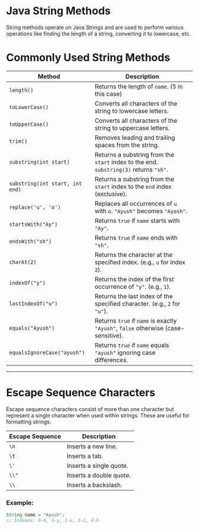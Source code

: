 # Java String Methods

String methods operate on Java Strings and are used to perform various operations like finding the length of a string, converting it to lowercase, etc.


# Commonly Used String Methods

| **Method**                     | **Description**                                                                 |
|--------------------------------|---------------------------------------------------------------------------------|
| `length()`                     | Returns the length of `name`. (5 in this case)                                  |
| `toLowerCase()`                | Converts all characters of the string to lowercase letters.                     |
| `toUpperCase()`                | Converts all characters of the string to uppercase letters.                     |
| `trim()`                       | Removes leading and trailing spaces from the string.                            |
| `substring(int start)`         | Returns a substring from the `start` index to the end. `substring(3)` returns `"sh"`. |
| `substring(int start, int end)`| Returns a substring from the `start` index to the `end` index (exclusive).      |
| `replace('u', 'o')`            | Replaces all occurrences of `u` with `o`. `"Ayush"` becomes `"Ayosh"`.          |
| `startsWith("Ay")`             | Returns `true` if `name` starts with `"Ay"`.                                    |
| `endsWith("sh")`               | Returns `true` if `name` ends with `"sh"`.                                      |
| `charAt(2)`                    | Returns the character at the specified index. (e.g., `u` for index `2`).        |
| `indexOf("y")`                 | Returns the index of the first occurrence of `"y"`. (e.g., `1`).                |
| `lastIndexOf("u")`             | Returns the last index of the specified character. (e.g., `2` for `"u"`).       |
| `equals("Ayush")`              | Returns `true` if `name` is exactly `"Ayush"`, `false` otherwise (case-sensitive). |
| `equalsIgnoreCase("ayush")`    | Returns `true` if `name` equals `"ayush"` ignoring case differences.            |

---

# Escape Sequence Characters

Escape sequence characters consist of more than one character but represent a single character when used within strings. These are useful for formatting strings.

| **Escape Sequence** | **Description**                |
|----------------------|--------------------------------|
| `\n`                | Inserts a new line.           |
| `\t`                | Inserts a tab.                |
| `\'`                | Inserts a single quote.       |
| `\\"`               | Inserts a double quote.       |
| `\\`                | Inserts a backslash.          |

### Example:
```java
String name = "Ayush";
// Indexes: 0-A, 1-y, 2-u, 3-s, 4-h
